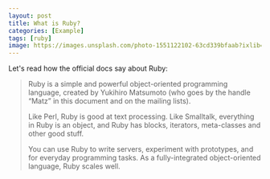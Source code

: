 ```yaml
---
layout: post
title: What is Ruby?
categories: [Example]
tags: [ruby]
image: https://images.unsplash.com/photo-1551122102-63cd339bfaab?ixlib=rb-1.2.1&ixid=MnwxMjA3fDB8MHxwaG90by1wYWdlfHx8fGVufDB8fHx8&auto=format&fit=crop&w=1742&q=80
---
```


Let's read how the official docs say about Ruby:

> Ruby is a simple and powerful object-oriented programming language, created by Yukihiro Matsumoto (who goes by the handle “Matz” in this document and on the mailing lists).
>
> Like Perl, Ruby is good at text processing. Like Smalltalk, everything in Ruby is an object, and Ruby has blocks, iterators, meta-classes and other good stuff.
>
> You can use Ruby to write servers, experiment with prototypes, and for everyday programming tasks. As a fully-integrated object-oriented language, Ruby scales well.
